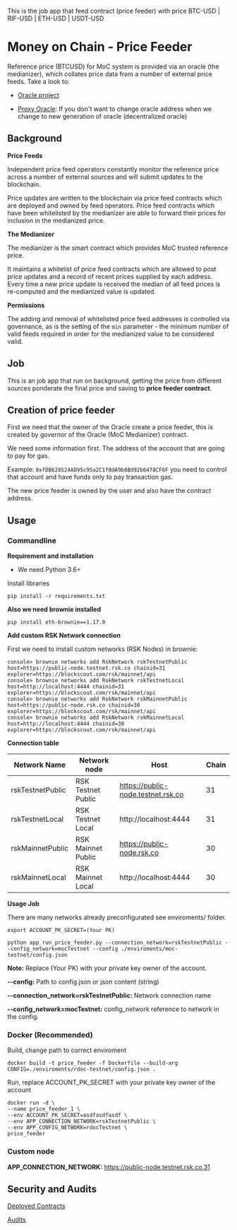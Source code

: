 This is the job app that feed contract (price feeder) with price BTC-USD | RIF-USD | ETH-USD | USDT-USD

# Money on Chain - Price Feeder

Reference price (BTCUSD) for MoC system is provided via an oracle (the
medianizer), which collates price data from a number of external price
feeds. Take a look to:

* [Oracle project](https://github.com/money-on-chain/Amphiraos-Oracle)

* [Proxy Oracle](https://github.com/money-on-chain/Proxy_Oracle): If you don't want to change oracle address
when we change to new generation of oracle (decentralized oracle)

## Background

**Price Feeds**

Independent price feed operators constantly monitor the reference price
across a number of external sources and will submit updates to the
blockchain.

Price updates are written to the blockchain via price feed contracts which are deployed and owned by feed operators. 
Price feed contracts which have been whitelisted by the medianizer are able to forward their prices for 
inclusion in the medianized price.

**The Medianizer**

The medianizer is the smart contract which provides MoC trusted reference price.

It maintains a whitelist of price feed contracts which are allowed to post price updates and a record of recent 
prices supplied by each address. Every time a new price update is received the median of all feed prices is 
re-computed and the medianized value is updated.

**Permissions**

The adding and removal of whitelisted price feed addresses is controlled via governance, as is the setting of 
the `min` parameter - the minimum number of valid feeds required in order for the medianized value to 
be considered valid.

## Job

This is an job app that run on background, getting the price from
different sources ponderate the final price and saving to **price feeder
contract**.


## Creation of price feeder

First we need that the owner of the Oracle create a price feeder, this
is created by governor of the Oracle (MoC Medianizer) contract.

We need some information first. The address of the account that are
going to pay for gas.

Example: `0xfDB628524AD95c95a2C1f8dA9b8Bd92b6478CF6F` you need to
control that account and have funds only to pay transaction gas.

The new price feeder is owned by the user and also have the contract
address. 


## Usage

### Commandline

**Requirement and installation**
 
*  We need Python 3.6+

Install libraries

`pip install -r requirements.txt`

**Also we need brownie installed**

`pip install eth-brownie==1.17.0`

**Add custom RSK Network connection** 

First we need to install custom networks (RSK Nodes) in brownie:

```
console> brownie networks add RskNetwork rskTestnetPublic host=https://public-node.testnet.rsk.co chainid=31 explorer=https://blockscout.com/rsk/mainnet/api
console> brownie networks add RskNetwork rskTestnetLocal host=http://localhost:4444 chainid=31 explorer=https://blockscout.com/rsk/mainnet/api
console> brownie networks add RskNetwork rskMainnetPublic host=https://public-node.rsk.co chainid=30 explorer=https://blockscout.com/rsk/mainnet/api
console> brownie networks add RskNetwork rskMainnetLocal host=http://localhost:4444 chainid=30 explorer=https://blockscout.com/rsk/mainnet/api
```

**Connection table**

| Network Name      | Network node          | Host                               | Chain    |
|-------------------|-----------------------|------------------------------------|----------|
| rskTestnetPublic   | RSK Testnet Public    | https://public-node.testnet.rsk.co | 31       |    
| rskTestnetLocal    | RSK Testnet Local     | http://localhost:4444              | 31       |
| rskMainnetPublic  | RSK Mainnet Public    | https://public-node.rsk.co         | 30       |
| rskMainnetLocal   | RSK Mainnet Local     | http://localhost:4444              | 30       |


**Usage Job**

There are many networks already preconfigurated see enviroments/ folder.

`export ACCOUNT_PK_SECRET=(Your PK)`

`python app_run_price_feeder.py --connection_network=rskTestnetPublic --config_network=mocTestnet --config ./enviroments/moc-testnet/config.json`

**Note:** Replace (Your PK) with your private key owner of the account.

**--config:** Path to config.json or json content (string)

**--connection_network=rskTestnetPublic:** Network connection name

**--config_network=mocTestnet:** config_network reference to network in the config.


### Docker (Recommended)

Build, change path to correct enviroment

```
docker build -t price_feeder -f Dockerfile --build-arg CONFIG=./enviroments/rdoc-testnet/config.json .
```

Run, replace ACCOUNT_PK_SECRET  with your private key owner of the account

```
docker run -d \
--name price_feeder_1 \
--env ACCOUNT_PK_SECRET=asdfasdfasdf \
--env APP_CONNECTION_NETWORK=rskTestnetPublic \
--env APP_CONFIG_NETWORK=rdocTestnet \
price_feeder
```

### Custom node

**APP_CONNECTION_NETWORK:** https://public-node.testnet.rsk.co,31

## Security and Audits

[Deployed Contracts](https://github.com/money-on-chain/main-RBTC-contract/blob/master/docs/Contracts%20verification.md)

[Audits](https://github.com/money-on-chain/Audits)


